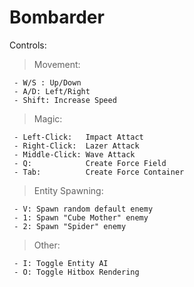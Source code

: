 # Bombarder



Controls: 
  > Movement:

     - W/S : Up/Down
     - A/D: Left/Right
     - Shift: Increase Speed
 
  > Magic:

     - Left-Click:   Impact Attact
     - Right-Click:  Lazer Attack
     - Middle-Click: Wave Attack
     - Q:            Create Force Field
     - Tab:          Create Force Container

  > Entity Spawning:

     - V: Spawn random default enemy
     - 1: Spawn "Cube Mother" enemy
     - 2: Spawn "Spider" enemy
     
  > Other:

     - I: Toggle Entity AI
     - O: Toggle Hitbox Rendering
     
     
